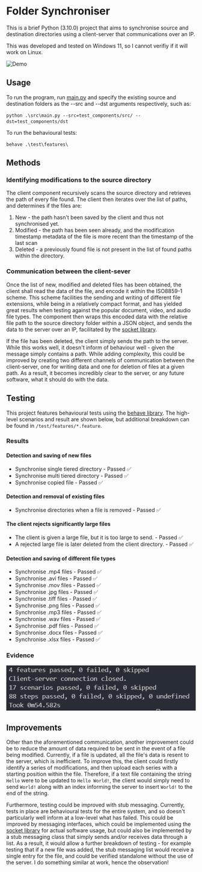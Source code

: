 # Folder Synchroniser
This is a brief Python (3.10.0) project that aims to synchronise source and destination directories using a client-server that communications over an IP.

This was developed and tested on Windows 11, so I cannot verifiy if it will work on Linux.

![Demo](doc/demo.gif)
## Usage
To run the program, run [main.py](src/main.py) and specify the existing source and destination folders as the --src and --dst arguments respectively, such as:

```
python .\src\main.py --src=test_components/src/ --dst=test_components/dst
```

To run the behavioural tests:
```
behave .\test\features\
```


## Methods
### Identifying modifications to the source directory
The client component recursively scans the source directory and retrieves the path of every file found. The client then iterates over the list of paths, and determines if the files are:
1) New - the path hasn't been saved by the client and thus not synchronised yet.
2) Modified - the path has been seen already, and the modification timestamp metadata of the file is more recent than the timestamp of the last scan
3) Deleted - a previously found file is not present in the list of found paths within the directory.

### Communication between the client-sever
Once the list of new, modified and deleted files has been obtained, the client shall read the data of the file, and encode it within the ISO8859-1 scheme. This scheme facilities the sending and writing of different file extensions, while being in a relatively compact format, and has yielded great results when testing against the popular document, video, and audio file types. The component then wraps this encoded data with the relative file path to the source directory folder within a JSON object, and sends the data to the server over an IP, facilitated by the [socket library](https://docs.python.org/3/library/socket.html).

If the file has been deleted, the client simply sends the path to the server. While this works well, it doesn't inform of behaviour well - given the message simply contains a path. While adding complexity, this could be improved by creating two different channels of communication between the client-server, one for writing data and one for deletion of files at a given path. As a result, it becomes incredibly clear to the server, or any future software, what it should do with the data.

## Testing
This project features behavioural tests using the [behave library](https://behave.readthedocs.io/en/stable/). The high-level scenarios and result are shown below, but additional breakdown can be found in `/test/features/*.feature`.

### Results
#### Detection and saving of new files
* Synchronise single tiered directory - Passed ✅
* Synchronise multi tiered directory - Passed ✅
* Synchronise copied file - Passed ✅
#### Detection and removal of existing files
* Synchronise directories when a file is removed - Passed ✅

#### The client rejects significantly large files
* The client is given a large file, but it is too large to send. - Passed ✅
* A rejected large file is later deleted from the client directory. - Passed ✅

#### Detection and saving of different file types
* Synchronise .mp4 files  - Passed ✅
* Synchronise .avi files  - Passed ✅
* Synchronise .mov files - Passed ✅
* Synchronise .jpg files - Passed ✅
* Synchronise .tiff files - Passed ✅
* Synchronise .png files - Passed ✅
* Synchronise .mp3 files - Passed ✅
* Synchronise .wav files - Passed ✅
* Synchronise .pdf files - Passed ✅
* Synchronise .docx files - Passed ✅
* Synchronise .xlsx files - Passed ✅

### Evidence

![Results Evidence](doc/test_results.png)

## Improvements
Other than the aforementioned communication, another improvement could be to reduce the amount of data required to be sent in the event of a file being modified. Currently, if a file is updated, all the file's data is resent to the server, which is inefficient. To improve this, the client could firstly identify a series of modifications, and then upload each series with a starting position within the file. Therefore, if a text file containing the string `Hello` were to be updated to `Hello World!`, the client would simply need to send `World!` along with an index informing the server to insert `World!` to the end of the string.

Furthermore, testing could be improved with stub messaging. Currently, tests in place are behavioural tests for the entire system, and so doesn't particularly well inform at a low-level what has failed. This could be improved by messaging interfaces, which could be implemented using the [socket library](https://docs.python.org/3/library/socket.html) for actual software usage, but could also be implemented by a stub messaging class that simply sends and/or receives data through a list. As a result, it would allow a further breakdown of testing - for example testing that if a new file was added, the stub messaging list would receive a single entry for the file, and could be verified standalone without the use of the server. I do something similar at work, hence the observation!